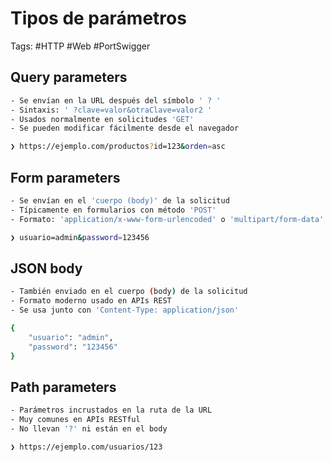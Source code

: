 # Tipos de parámetros

Tags: #HTTP #Web #PortSwigger 

## Query parameters

```bash 
- Se envían en la URL después del símbolo ' ? '
- Sintaxis: ' ?clave=valor&otraClave=valor2 ' 
- Usados normalmente en solicitudes 'GET' 
- Se pueden modificar fácilmente desde el navegador

❯ https://ejemplo.com/productos?id=123&orden=asc
```

## Form parameters

```bash 
- Se envían en el 'cuerpo (body)' de la solicitud
- Típicamente en formularios con método 'POST' 
- Formato: 'application/x-www-form-urlencoded' o 'multipart/form-data'

❯ usuario=admin&password=123456
```

## JSON body

```bash 
- También enviado en el cuerpo (body) de la solicitud 
- Formato moderno usado en APIs REST
- Se usa junto con 'Content-Type: application/json'

{  
	"usuario": "admin",   
	"password": "123456" 
}
```

## Path parameters

```bash 
- Parámetros incrustados en la ruta de la URL
- Muy comunes en APIs RESTful
- No llevan '?' ni están en el body

❯ https://ejemplo.com/usuarios/123
```